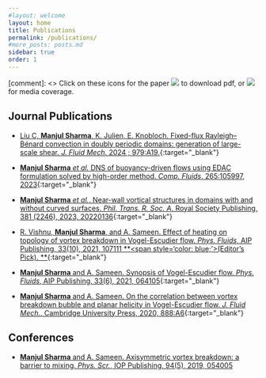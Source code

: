 ```yaml
---
#layout: welcome
layout: home
title: Publications
permalink: /publications/
#more_posts: posts.md
sidebar: true
order: 1
---
```


[comment]: <> Click on these icons for the paper <img src="images/file-cloud-download.png"> to download pdf, or <img src="images/media.png"> for media coverage.
## Journal Publications

* [Liu C, **Manjul Sharma**, K. Julien, E. Knobloch. Fixed-flux Rayleigh–Bénard convection in doubly periodic domains: generation of large-scale shear. *J. Fluid Mech*. 2024 ; 979:A19.](https://doi.org/10.1017/jfm.2023.1057){:target="_blank"}

* [**Manjul Sharma** *et al.* DNS of buoyancy-driven flows using EDAC formulation solved by high-order method. *Comp. Fluids*, 265:105997, 2023](https://doi.org/10.1016/j.compfluid.2023.105997){:target="_blank"}

* [**Manjul Sharma** *et al.*. Near-wall vortical structures in domains with and without curved surfaces. *Phil. Trans. R. Soc. A*, Royal Society Publishing, 381 (2246), 2023, 20220136](https://doi.org/10.1098/rsta.2022.0136){:target="_blank"}

* [R. Vishnu, **Manjul Sharma**, and A. Sameen. Effect of heating on topology of vortex breakdown in Vogel-Escudier flow. *Phys. Fluids*, AIP Publishing, 33(10), 2021, 107111 **<span style=‘color: blue;’>(Editor’s Pick).</span>
**](https://doi.org/10.1063/5.0065134){:target="_blank"}
* [**Manjul Sharma** and A. Sameen. Synopsis of Vogel-Escudier flow. *Phys. Fluids*, AIP Publishing, 33(6), 2021, 064105](https://doi.org/10.1063/5.0053847){:target="_blank"}

* [**Manjul Sharma** and A. Sameen. On the correlation between vortex breakdown bubble and planar helicity in Vogel-Escudier flow. *J. Fluid Mech.*, Cambridge University Press, 2020, 888:A6](https://doi.org/10.1017/jfm.2020.43){:target="_blank"}

## Conferences

* [**Manjul Sharma** and A. Sameen. Axisymmetric vortex breakdown: a barrier to mixing. *Phys. Scr.*, IOP Publishing, 94(5), 2019, 054005](https://doi.org/10.1088/1402-4896/ab0097)
